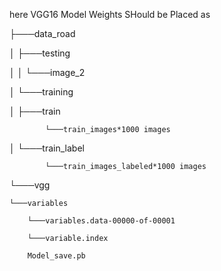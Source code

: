 here VGG16 Model Weights SHould be Placed  as 

├───data_road

│   	├───testing

│   		│   └───image_2

│   	└───training

│       	├───train

			└───train_images*1000 images	
		
│       	└───train_label

			└───train_images_labeled*1000 images
		
└───vgg

    └───variables
    
        └───variables.data-00000-of-00001
	
        └───variable.index
	
    	Model_save.pb
